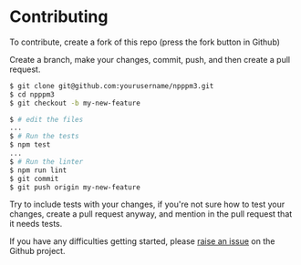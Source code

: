# Contributing

To contribute, create a fork of this repo (press the fork button in Github)

Create a branch, make your changes, commit, push, and then create a pull request.

```bash
$ git clone git@github.com:yourusername/npppm3.git
$ cd npppm3
$ git checkout -b my-new-feature

$ # edit the files
...
$ # Run the tests
$ npm test
...
$ # Run the linter
$ npm run lint
$ git commit
$ git push origin my-new-feature
```

Try to include tests with your changes, if you're not sure how to test your changes, create a
pull request anyway, and mention in the pull request that it needs tests.

If you have any difficulties getting started, please [raise an issue](https://github.com/bruderstein/npppm3/issues)
on the Github project.
